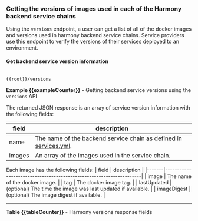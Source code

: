 ### <a name="versions-details"></a> Getting the versions of images used in each of the Harmony backend service chains

Using the `versions` endpoint, a user can get a list of all of the docker images and versions used in harmony backend service chains. Service providers use this endpoint to verify the versions of their services deployed to an environment.

#### Get backend service version information

```

{{root}}/versions

```
**Example {{exampleCounter}}** - Getting backend service versions using the `versions` API

The returned JSON response is an array of service version information with the following fields:

| field | description                                                                                                                       |
|-------|-----------------------------------------------------------------------------------------------------------------------------------|
| name | The name of the backend service chain as defined in [services.yml](https://github.com/nasa/harmony/blob/main/config/services.yml). |
| images | An array of the images used in the service chain.                                                                                |

Each image has the following fields:
| field | description                                                        |
|-------|--------------------------------------------------------------------|
| image | The name of the docker image.                                      |
| tag | The docker image tag.                                                |
| lastUpdated | (optional) The time the image was last updated if available. |
| imageDigest | (optional) The image digest if available.                    |

---
**Table {{tableCounter}}** - Harmony versions response fields